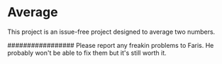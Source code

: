 # Average

This project is an issue-free project designed to average two numbers.  

################# Please report any freakin problems to Faris. He probably won't be able to fix them but it's still worth it.  